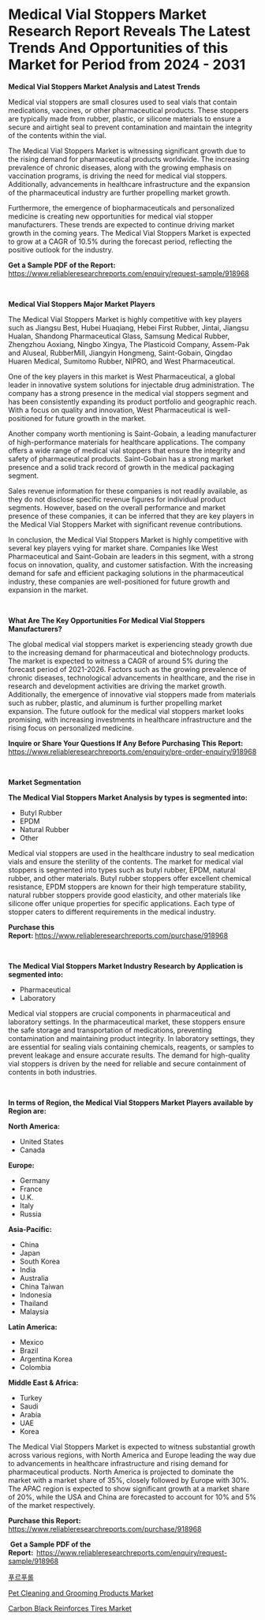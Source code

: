 <p><h1>Medical Vial Stoppers Market Research Report Reveals The Latest Trends And Opportunities of this Market for Period from 2024 - 2031</h1></p><p><strong>Medical Vial Stoppers Market Analysis and Latest Trends</strong></p>
<p><p>Medical vial stoppers are small closures used to seal vials that contain medications, vaccines, or other pharmaceutical products. These stoppers are typically made from rubber, plastic, or silicone materials to ensure a secure and airtight seal to prevent contamination and maintain the integrity of the contents within the vial.</p><p>The Medical Vial Stoppers Market is witnessing significant growth due to the rising demand for pharmaceutical products worldwide. The increasing prevalence of chronic diseases, along with the growing emphasis on vaccination programs, is driving the need for medical vial stoppers. Additionally, advancements in healthcare infrastructure and the expansion of the pharmaceutical industry are further propelling market growth.</p><p>Furthermore, the emergence of biopharmaceuticals and personalized medicine is creating new opportunities for medical vial stopper manufacturers. These trends are expected to continue driving market growth in the coming years. The Medical Vial Stoppers Market is expected to grow at a CAGR of 10.5% during the forecast period, reflecting the positive outlook for the industry.</p></p>
<p><strong>Get a Sample PDF of the Report:&nbsp;</strong> <a href="https://www.reliableresearchreports.com/enquiry/request-sample/918968">https://www.reliableresearchreports.com/enquiry/request-sample/918968</a></p>
<p>&nbsp;</p>
<p><strong>Medical Vial Stoppers Major Market Players</strong></p>
<p><p>The Medical Vial Stoppers Market is highly competitive with key players such as Jiangsu Best, Hubei Huaqiang, Hebei First Rubber, Jintai, Jiangsu Hualan, Shandong Pharmaceutical Glass, Samsung Medical Rubber, Zhengzhou Aoxiang, Ningbo Xingya, The Plasticoid Company, Assem-Pak and Aluseal, RubberMill, Jiangyin Hongmeng, Saint-Gobain, Qingdao Huaren Medical, Sumitomo Rubber, NIPRO, and West Pharmaceutical.</p><p>One of the key players in this market is West Pharmaceutical, a global leader in innovative system solutions for injectable drug administration. The company has a strong presence in the medical vial stoppers segment and has been consistently expanding its product portfolio and geographic reach. With a focus on quality and innovation, West Pharmaceutical is well-positioned for future growth in the market.</p><p>Another company worth mentioning is Saint-Gobain, a leading manufacturer of high-performance materials for healthcare applications. The company offers a wide range of medical vial stoppers that ensure the integrity and safety of pharmaceutical products. Saint-Gobain has a strong market presence and a solid track record of growth in the medical packaging segment.</p><p>Sales revenue information for these companies is not readily available, as they do not disclose specific revenue figures for individual product segments. However, based on the overall performance and market presence of these companies, it can be inferred that they are key players in the Medical Vial Stoppers Market with significant revenue contributions.</p><p>In conclusion, the Medical Vial Stoppers Market is highly competitive with several key players vying for market share. Companies like West Pharmaceutical and Saint-Gobain are leaders in this segment, with a strong focus on innovation, quality, and customer satisfaction. With the increasing demand for safe and efficient packaging solutions in the pharmaceutical industry, these companies are well-positioned for future growth and expansion in the market.</p></p>
<p>&nbsp;</p>
<p><strong>What Are The Key Opportunities For Medical Vial Stoppers Manufacturers?</strong></p>
<p><p>The global medical vial stoppers market is experiencing steady growth due to the increasing demand for pharmaceutical and biotechnology products. The market is expected to witness a CAGR of around 5% during the forecast period of 2021-2026. Factors such as the growing prevalence of chronic diseases, technological advancements in healthcare, and the rise in research and development activities are driving the market growth. Additionally, the emergence of innovative vial stoppers made from materials such as rubber, plastic, and aluminum is further propelling market expansion. The future outlook for the medical vial stoppers market looks promising, with increasing investments in healthcare infrastructure and the rising focus on personalized medicine.</p></p>
<p><strong>Inquire or Share Your Questions If Any Before Purchasing This Report:</strong> <a href="https://www.reliableresearchreports.com/enquiry/pre-order-enquiry/918968">https://www.reliableresearchreports.com/enquiry/pre-order-enquiry/918968</a></p>
<p>&nbsp;</p>
<p><strong>Market Segmentation</strong></p>
<p><strong>The Medical Vial Stoppers Market Analysis by types is segmented into:</strong></p>
<p><ul><li>Butyl Rubber</li><li>EPDM</li><li>Natural Rubber</li><li>Other</li></ul></p>
<p><p>Medical vial stoppers are used in the healthcare industry to seal medication vials and ensure the sterility of the contents. The market for medical vial stoppers is segmented into types such as butyl rubber, EPDM, natural rubber, and other materials. Butyl rubber stoppers offer excellent chemical resistance, EPDM stoppers are known for their high temperature stability, natural rubber stoppers provide good elasticity, and other materials like silicone offer unique properties for specific applications. Each type of stopper caters to different requirements in the medical industry.</p></p>
<p><strong>Purchase this Report:&nbsp;</strong><a href="https://www.reliableresearchreports.com/purchase/918968">https://www.reliableresearchreports.com/purchase/918968</a></p>
<p>&nbsp;</p>
<p><strong>The Medical Vial Stoppers Market Industry Research by Application is segmented into:</strong></p>
<p><ul><li>Pharmaceutical</li><li>Laboratory</li></ul></p>
<p><p>Medical vial stoppers are crucial components in pharmaceutical and laboratory settings. In the pharmaceutical market, these stoppers ensure the safe storage and transportation of medications, preventing contamination and maintaining product integrity. In laboratory settings, they are essential for sealing vials containing chemicals, reagents, or samples to prevent leakage and ensure accurate results. The demand for high-quality vial stoppers is driven by the need for reliable and secure containment of contents in both industries.</p></p>
<p>&nbsp;</p>
<p><strong>In terms of Region, the Medical Vial Stoppers Market Players available by Region are:</strong></p>
<p>
    <p> <strong> North America: </strong>
        <ul>
            <li>United States</li>
            <li>Canada</li>
        </ul>
        </p> 
    <p> <strong> Europe: </strong>
        <ul>
            <li>Germany</li>
            <li>France</li>
            <li>U.K.</li>
            <li>Italy</li>
            <li>Russia</li>
        </ul>
        </p> 
    <p> <strong> Asia-Pacific: </strong>
        <ul>
            <li>China</li>
            <li>Japan</li>
            <li>South Korea</li>
            <li>India</li>
            <li>Australia</li>
            <li>China Taiwan</li>
            <li>Indonesia</li>
            <li>Thailand</li>
            <li>Malaysia</li>
        </ul>
        </p> 
    <p> <strong> Latin America: </strong>
        <ul>
            <li>Mexico</li>
            <li>Brazil</li>
            <li>Argentina Korea</li>
            <li>Colombia</li>
        </ul>
        </p> 
    <p> <strong> Middle East & Africa: </strong>
        <ul>
            <li>Turkey</li>
            <li>Saudi</li>
            <li>Arabia</li>
            <li>UAE</li>
            <li>Korea</li>
        </ul>
    </p>
    </p>
<p><p>The Medical Vial Stoppers Market is expected to witness substantial growth across various regions, with North America and Europe leading the way due to advancements in healthcare infrastructure and rising demand for pharmaceutical products. North America is projected to dominate the market with a market share of 35%, closely followed by Europe with 30%. The APAC region is expected to show significant growth at a market share of 20%, while the USA and China are forecasted to account for 10% and 5% of the market respectively.</p></p>
<p><strong>Purchase this Report: </strong><a href="https://www.reliableresearchreports.com/purchase/918968">https://www.reliableresearchreports.com/purchase/918968</a></p>
<p>&nbsp;<strong>Get a Sample PDF of the Report:&nbsp;&nbsp;</strong><a href="https://www.reliableresearchreports.com/enquiry/request-sample/918968">https://www.reliableresearchreports.com/enquiry/request-sample/918968</a></p>
<p><strong></strong></p>
<p><p><a href="https://medium.com/@frankfurter67567/%ED%91%B8%EB%A5%B4%ED%91%B8%EB%A1%A4-%EC%8B%9C%EC%9E%A5-%EB%B6%84%EC%84%9D-%EA%B8%80%EB%A1%9C%EB%B2%8C-%EC%82%B0%EC%97%85-%EC%A0%84%EB%A7%9D%EA%B3%BC-%EC%98%88%EC%B8%A1-2024%EB%85%84%EB%B6%80%ED%84%B0-2031%EB%85%84%EA%B9%8C%EC%A7%80-2114eb480c39">푸르푸롤</a></p><p><a href="https://github.com/mauripalmi/Market-Research-Report-List-2/blob/main/pet-cleaning-and-grooming-products-market.md">Pet Cleaning and Grooming Products Market</a></p><p><a href="https://meowing-canidae-761.notion.site/Carbon-Black-Reinforces-Tires-Market-Research-Report-Forecasted-for-Period-from-2024-2031-by-Mark-f68826fddeef447e9f6611bc0d215aa8">Carbon Black Reinforces Tires Market</a></p></p>